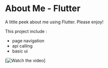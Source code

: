 # About Me - Flutter

A little peek about me using Flutter. Please enjoy!

This project include :
- page navigation
- api calling
- basic ui

[![Watch the video](https://youtube.com/shorts/Y_88jWzWRHA?feature=share)]